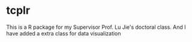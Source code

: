 # tcplr
This is a R package for my Supervisor Prof. Lu Jie's doctoral class. And I have added a extra class for data visualization
